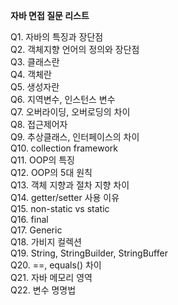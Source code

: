 **자바 면접 질문 리스트**

Q1. 자바의 특징과 장단점 <br>
Q2. 객체지향 언어의 정의와 장단점 <br>
Q3. 클래스란 <br>
Q4. 객체란  <br>
Q5. 생성자란 <br>
Q6. 지역변수, 인스턴스 변수 <br>
Q7. 오버라이딩, 오버로딩의 차이 <br>
Q8. 접근제어자 <br>
Q9. 추상클래스, 인터페이스의 차이 <br>
Q10. collection framework <br>
Q11. OOP의 특징 <br>
Q12. OOP의 5대 원칙 <br>
Q13. 객체 지향과 절차 지향 차이 <br>
Q14. getter/setter 사용 이유 <br>
Q15. non-static vs static <br>
Q16. final <br>
Q17. Generic <br>
Q18. 가비지 컬렉션 <br>
Q19. String, StringBuilder, StringBuffer <br>
Q20. ==, equals() 차이 <br>
Q21. 자바 메모리 영역 <br>
Q22. 변수 명명법 <br>
